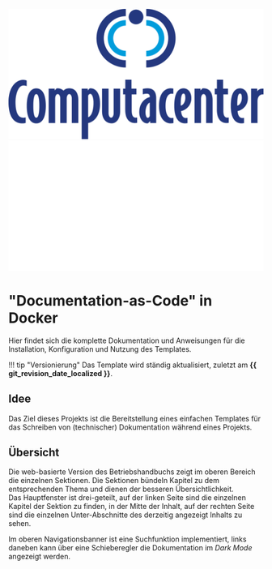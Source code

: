 ![CC Logo](assets/computacenter.png#only-light)
![CC Logo](assets/computacenter-white.png#only-dark)

# "Documentation-as-Code" in Docker 

Hier findet sich die komplette Dokumentation und Anweisungen für die Installation, Konfiguration und Nutzung des Templates.

!!! tip "Versionierung"
    Das Template wird ständig aktualisiert, zuletzt am **{{ git_revision_date_localized }}**.

## Idee

Das Ziel dieses Projekts ist die Bereitstellung eines einfachen Templates für das Schreiben von (technischer) Dokumentation während eines Projekts.  

## Übersicht

Die web-basierte Version des Betriebshandbuchs zeigt im oberen Bereich die einzelnen Sektionen.
Die Sektionen bündeln Kapitel zu dem entsprechenden Thema und dienen der besseren Übersichtlichkeit.  
Das Hauptfenster ist drei-geteilt, auf der linken Seite sind die einzelnen Kapitel der Sektion zu finden, in der Mitte der Inhalt, auf der rechten Seite sind die einzelnen Unter-Abschnitte des derzeitig angezeigt Inhalts zu sehen.

Im oberen Navigationsbanner ist eine Suchfunktion implementiert, links daneben kann über eine Schieberegler die Dokumentation im *Dark Mode* angezeigt werden.
